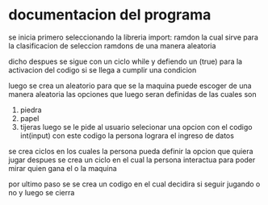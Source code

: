 # documentacion del programa 
se inicia primero seleccionando la libreria import: ramdon
la cual sirve para la clasificacion de seleccion ramdons de una manera aleatoria

dicho despues se sigue con un ciclo while y defiendo un (true) para la activacion del codigo si se llega a cumplir una condicion

luego se crea un aleatorio para que se la maquina puede escoger de una manera aleatoria 
las opciones que luego seran definidas de las cuales son 
1. piedra
2. papel 
3. tijeras
luego se le pide al usuario selecionar una opcion con el codigo int(input) con este codigo la persona lograra el ingreso de datos

se crea ciclos en los cuales la persona pueda definir la opcion que quiera jugar 
despues se crea un ciclo en el cual la persona interactua para poder mirar quien gana el o la maquina

por ultimo paso se se crea un codigo en el cual decidira si seguir jugando o no y luego se cierra